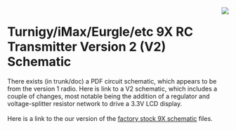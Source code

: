 <img src='http://gruvin9x.googlecode.com/svn/wiki/PCB.attach/schematic_thm.jpg' align='right'>

<h1>Turnigy/iMax/Eurgle/etc 9X RC Transmitter Version 2 (V2) Schematic</h1>

There exists (in trunk/doc) a PDF circuit schematic, which appears to be from the version 1 radio. Here is link to a V2 schematic, which includes a couple of changes, most notable being the addition of a regulator and voltage-splitter resistor network to drive a 3.3V LCD display.<br>
<br>
Here is a link to the our version of the <a href='https://code.google.com/p/gruvin9x/source/browse/#svn%2Freference%2Fv2_stock_9x'>factory stock 9X schematic</a> files.